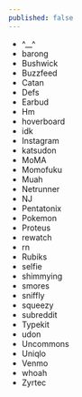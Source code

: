 ```yaml
---
published: false
---
```


 - ^__^
 - barong
 - Bushwick
 - Buzzfeed
 - Catan
 - Defs
 - Earbud
 - Hm
 - hoverboard
 - idk
 - Instagram
 - katsudon
 - MoMA
 - Momofuku
 - Muah
 - Netrunner
 - NJ
 - Pentatonix
 - Pokemon
 - Proteus
 - rewatch
 - rn
 - Rubiks
 - selfie
 - shimmying
 - smores
 - sniffly
 - squeezy
 - subreddit
 - Typekit
 - udon
 - Uncommons
 - Uniqlo
 - Venmo
 - whoah
 - Zyrtec
